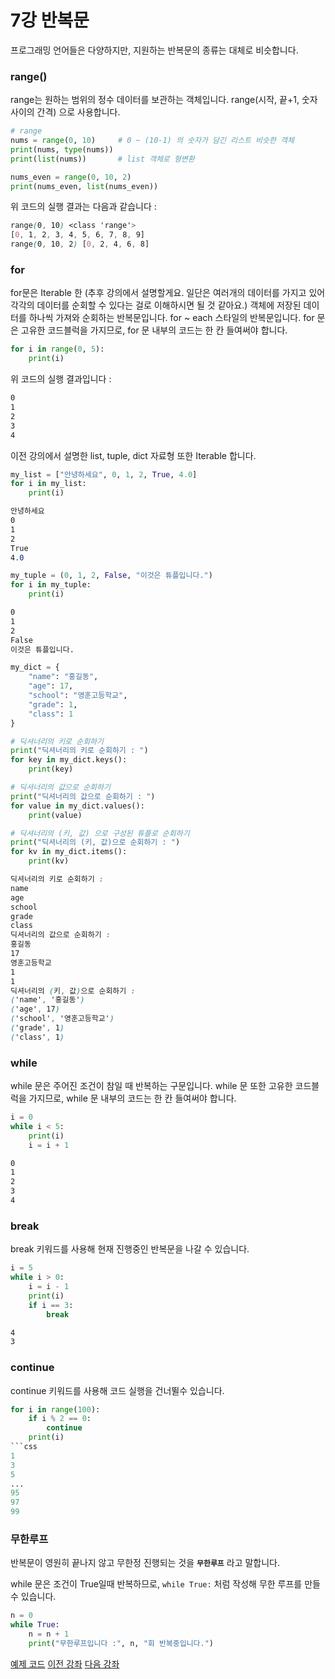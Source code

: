 # 7강 반복문
프로그래밍 언어들은 다양하지만, 지원하는 반복문의 종류는 대체로 비슷합니다.

### range()
range는 원하는 범위의 정수 데이터를 보관하는 객체입니다.
range(시작, 끝+1, 숫자 사이의 간격) 으로 사용합니다.
```python
# range
nums = range(0, 10)     # 0 ~ (10-1) 의 숫자가 담긴 리스트 비슷한 객체
print(nums, type(nums))
print(list(nums))       # list 객체로 형변환

nums_even = range(0, 10, 2)
print(nums_even, list(nums_even))
```
위 코드의 실행 결과는 다음과 같습니다 :
```css
range(0, 10) <class 'range'>
[0, 1, 2, 3, 4, 5, 6, 7, 8, 9]
range(0, 10, 2) [0, 2, 4, 6, 8]
```

### for
for문은  Iterable 한 (추후 강의에서 설명할게요. 일단은 여러개의 데이터를 가지고 있어 각각의 데이터를 순회할 수 있다는 걸로 이해하시면 될 것 같아요.)
객체에 저장된 데이터를 하나씩 가져와 순회하는 반복문입니다. for ~ each 스타일의 반복문입니다.
for 문은 고유한 코드블럭을 가지므로, for 문 내부의 코드는 한 칸 들여써야 합니다.
```python
for i in range(0, 5):
    print(i)
```
위 코드의 실행 결과입니다 :
```css
0
1
2
3
4
```

이전 강의에서 설명한 list, tuple, dict 자료형 또한 Iterable 합니다.
```python
my_list = ["안녕하세요", 0, 1, 2, True, 4.0]
for i in my_list:
    print(i)
```
```css
안녕하세요
0
1
2
True
4.0
```

```python
my_tuple = (0, 1, 2, False, "이것은 튜플입니다.")
for i in my_tuple:
    print(i)
```
```css
0
1
2
False
이것은 튜플입니다.
```
```python
my_dict = {
    "name": "홍길동",
    "age": 17,
    "school": "영훈고등학교",
    "grade": 1,
    "class": 1
}

# 딕셔너리의 키로 순회하기
print("딕셔너리의 키로 순회하기 : ")
for key in my_dict.keys():
    print(key)

# 딕셔너리의 값으로 순회하기
print("딕셔너리의 값으로 순회하기 : ")
for value in my_dict.values():
    print(value)

# 딕셔너리의 (키, 값) 으로 구성된 튜플로 순회하기
print("딕셔너리의 (키, 값)으로 순회하기 : ")
for kv in my_dict.items():
    print(kv)
```
```css
딕셔너리의 키로 순회하기 : 
name
age
school
grade
class
딕셔너리의 값으로 순회하기 : 
홍길동
17
영훈고등학교
1
1
딕셔너리의 (키, 값)으로 순회하기 : 
('name', '홍길동')
('age', 17)
('school', '영훈고등학교')
('grade', 1)
('class', 1)
```

### while
while 문은 주어진 조건이 참일 때 반복하는 구문입니다. while 문 또한 고유한 코드블럭을 가지므로, while 문 내부의 코드는 한 칸 들여써야 합니다.
```python
i = 0
while i < 5:
    print(i)
    i = i + 1
```
```css
0
1
2
3
4
```

### break
break 키워드를 사용해 현재 진행중인 반복문을 나갈 수 있습니다.
```python
i = 5
while i > 0:
    i = i - 1
    print(i)
    if i == 3:
        break
```
```css
4
3
```

### continue
continue 키워드를 사용해 코드 실행을 건너뛸수 있습니다.
```python
for i in range(100):   
    if i % 2 == 0:
        continue
    print(i)
```css
1
3
5
...
95
97
99
```

### 무한루프
반복문이 영원히 끝나지 않고 무한정 진행되는 것을 **`무한루프`** 라고 말합니다.

while 문은 조건이 True일때 반복하므로, `while True:` 처럼 작성해 무한 루프를 만들 수 있습니다.
```python
n = 0
while True:
    n = n + 1
    print("무한루프입니다 :", n, "회 반복중입니다.")
```

[예제 코드](/Basics/07%20-%20반복문/loop.py)
[이전 강좌](/Basics/06%20-%20조건문/README.md)
[다음 강좌](/Basics/08%20-%20함수/README.md)